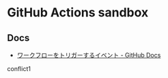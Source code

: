 # GitHub Actions sandbox

## Docs

- [ワークフローをトリガーするイベント - GitHub Docs](https://docs.github.com/ja/actions/reference/events-that-trigger-workflows)

conflict1
